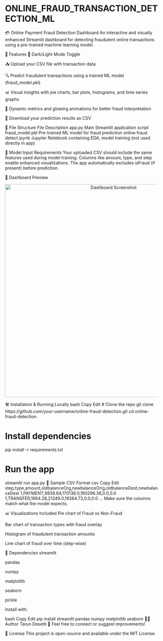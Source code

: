 # ONLINE_FRAUD_TRANSACTION_DETECTION_ML
💳 Online Payment Fraud Detection Dashboard
An interactive and visually enhanced Streamlit dashboard for detecting fraudulent online transactions using a pre-trained machine learning model.


🚀 Features
🌙 Dark/Light Mode Toggle

📥 Upload your CSV file with transaction data

🔍 Predict fraudulent transactions using a trained ML model (fraud_model.pkl)

📊 Visual insights with pie charts, bar plots, histograms, and time series graphs

🎉 Dynamic metrics and glowing animations for better fraud interpretation

💾 Download your prediction results as CSV

📁 File Structure
File	Description
app.py	Main Streamlit application script
fraud_model.pkl	Pre-trained ML model for fraud prediction
online fraud detect.ipynb	Jupyter Notebook containing EDA, model training (not used directly in app)

🧠 Model Input Requirements
Your uploaded CSV should include the same features used during model training. Columns like amount, type, and step enable enhanced visualizations. The app automatically excludes isFraud (if present) before prediction.

📸 Dashboard Preview
<p align="center"> <img src="https://user-images.githubusercontent.com/placeholder/fraud-dashboard.png" alt="Dashboard Screenshot" width="700"/> </p>
🛠️ Installation & Running Locally
bash
Copy
Edit
# Clone the repo
git clone https://github.com/your-username/online-fraud-detection.git
cd online-fraud-detection

# Install dependencies
pip install -r requirements.txt

# Run the app
streamlit run app.py
🧾 Sample CSV Format
csv
Copy
Edit
step,type,amount,oldbalanceOrg,newbalanceOrig,oldbalanceDest,newbalanceDest
1,PAYMENT,9839.64,170136.0,160296.36,0.0,0.0
1,TRANSFER,1864.28,21249.0,19384.72,0.0,0.0
...
Make sure the columns match what the model expects.

📊 Visualizations Included
Pie chart of Fraud vs Non-Fraud

Bar chart of transaction types with fraud overlay

Histogram of fraudulent transaction amounts

Line chart of fraud over time (step-wise)

📌 Dependencies
streamlit

pandas

numpy

matplotlib

seaborn

pickle

Install with:

bash
Copy
Edit
pip install streamlit pandas numpy matplotlib seaborn
🙋‍♂️ Author
Tarun Desetti
🐳 Feel free to connect or suggest improvements!

📃 License
This project is open-source and available under the MIT License.
